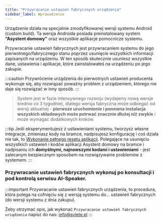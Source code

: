 ```yaml
---
title: "Przywracanie ustawień fabrycznych urządzenia"
sidebar_label: Wprowadzenie
---
```


Urządzenie działa na specjalnie zmodyfikowanej wersji systemu Android (custom build). Ta wersja Androida posiada preinstalowany system **“Asystent domowy”** oraz wszystkie aplikacje pomocnicze systemu.

Przywracanie ustawień fabrycznych jest przywracaniem systemu do jego pierwotnego/fabrycznego stanu poprzez usunięcie wszystkich informacji zapisanych na urządzeniu. W ten sposób skutecznie usuniesz wszystkie dane, ustawienia i aplikacje, które zainstalowałeś na urządzeniu po jego zakupie.

:::caution
Przywrócenie urządzenia do pierwotnych ustawień producenta wykonuje się, aby rozwiązać poważny problem z urządzeniem, którego nie daje się rozwiązać w inny sposób.
:::


> System jest w fazie intensywnego rozwoju (wydajemy nową wersje średnio co 3 tygodnie), dlatego wersja fabryczna może odbiegać od wersji aktualnej - **pierwsze uruchomienie i ponowna instalacja wszyskich składowych może potrwać znacznie dłużej niż zwykle** i może wymagać dodatkowych kroków.


:::tip
Jeśli eksperymentujesz z ustawieniami systemu, tworzysz własne integracje, zmieniasz kody na bramce, nadpisujesz konfigurację i coś działa nie tak, to [Wykonanie pełnego resetu aplikacji](/docs/ais_bramka_reset_ais_step_by_step). Polegające na usunięciu wszystkich ustawień i kodów aplikacji Asystent domowy na bramce i nadpisaniu ich **domyślnymi, najnowszymi kodami i ustawieniami** - jest zalecanym bezpiecznym sposobem na rozwiązywanie problemów z systemem.
:::

### Przywracanie ustawień fabrycznych wykonuj po konsultacji i pod kontrolą serwisu AI-Speaker.
:::important
Przywracanie ustawień fabrycznych urządzenia, to procedura, która polega na cofnięciu się z wersją systemu do... ustawień fabrycznych (do wersji systemu z dnia zakupu).

Żeby otrzymać opis, jak wykonać `Przywracanie ustawień fabrycznych urządzenia` napisz do nas: [info@sviete.pl](mailto:info@sviete.pl)
:::

